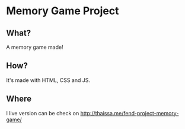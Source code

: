 # Memory Game Project

## What?

A memory game made!

## How?

It's made with HTML, CSS and JS.

## Where

I live version can be check on http://thaissa.me/fend-project-memory-game/
